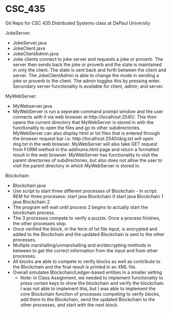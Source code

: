 # CSC_435
Git Repo for CSC 435 Distributed Systems class at DePaul University

JokeServer:
- JokeServer.java
- JokeClient.java
- JokeClientAdmin.java
- Joke clients connect to joke server and requests a joke or proverb. The server then sends back the joke or proverb and the state is maintained in only the client. The state is sent back and forth between the client and server.
The JokeClientAdmin is able to change the mode in sending a joke or proverb to the client. The admin toggles this by pressing enter.
Secondary server functionality is available for client, admin, and server.



MyWebServer:
- MyWebserver.java
- MyWebServer is run a seperate command prompt window and the user connects with it via web browser at http://localhost:2540/. This then opens the current directory that MyWebServer is stored in wtih the functionality to open the files and go to other subdirectories. MyWebServer can also display html or txt files that is entered through the browser request bar i.e. http://localhost:2540/dog.txt will open dog.txt in the web browser. MyWebServer will also take GET request from FORM method in the addnums.html page and return a formatted result in the web browser. MyWebServer has functionality to visit the parent directories of subdirectories, but also does not allow the user to visit the parent directory in which MyWebServer is stored in.




Blockchain:
- Blockchain.java
- Use script to start three different processes of Blockchain
      - In script:
          REM for three procesess:
          start java Blockchain 0
          start java Blockchain 1
          java Blockchain 2
- The program will wait until process 2 begins to actually start the blockchain process.
- The 3 processes compete to verify a puzzle. Once a process finishes, the other processes stop.
- Once verified the block, in the form of txt file input, is encrypted and added to the Blockchain and the updated Blockchain is sent to the other processes.
- Multiple marshalling/unmarshalling and en/decrypting methods in between to get the correct information from the input and from other processes.
- All blocks are able to compete to verify blocks as well as contribute to the Blockchain and the final result is printed in an XML file.
- Overall simulates Blockchain/Ledger-based entities in a smaller setting
  - Note: in Class Assignment, we needed to implement functionality to press certain keys to show the blockchain and verify the           blockchain. I was not able to implement this, but I was able to implement the core Blockchain function of processes competing to         verify blocks, add them to the Blockchain, send the updated Blockchain to the other processes, and start with the next block.
